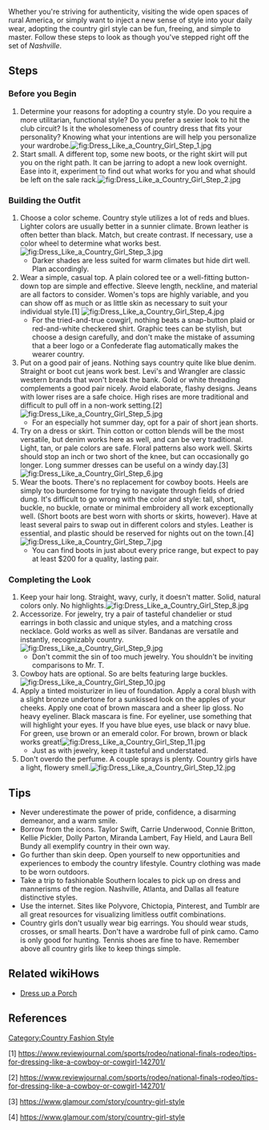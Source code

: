 Whether you're striving for authenticity, visiting the wide open spaces
of rural America, or simply want to inject a new sense of style into
your daily wear, adopting the country girl style can be fun, freeing,
and simple to master. Follow these steps to look as though you've
stepped right off the set of *Nashville*.

## Steps

### Before you Begin

1.  Determine your reasons for adopting a country style. Do you require
    a more utilitarian, functional style? Do you prefer a sexier look to
    hit the club circuit? Is it the wholesomeness of country dress that
    fits your personality? Knowing what your intentions are will help
    you personalize your
    wardrobe.![](Dress_Like_a_Country_Girl_Step_1.jpg "fig:Dress_Like_a_Country_Girl_Step_1.jpg")
2.  Start small. A different top, some new boots, or the right skirt
    will put you on the right path. It can be jarring to adopt a new
    look overnight. Ease into it, experiment to find out what works for
    you and what should be left on the sale
    rack.![](Dress_Like_a_Country_Girl_Step_2.jpg "fig:Dress_Like_a_Country_Girl_Step_2.jpg")

### Building the Outfit

1.  Choose a color scheme. Country style utilizes a lot of reds and
    blues. Lighter colors are usually better in a sunnier climate. Brown
    leather is often better than black. Match, but create contrast. If
    necessary, use a color wheel to determine what works
    best.![](Dress_Like_a_Country_Girl_Step_3.jpg "fig:Dress_Like_a_Country_Girl_Step_3.jpg")
    -   Darker shades are less suited for warm climates but hide dirt
        well. Plan accordingly.
2.  Wear a simple, casual top. A plain colored tee or a well-fitting
    button-down top are simple and effective. Sleeve length, neckline,
    and material are all factors to consider. Women's tops are highly
    variable, and you can show off as much or as little skin as
    necessary to suit your individual style.[1]
    ![](Dress_Like_a_Country_Girl_Step_4.jpg "fig:Dress_Like_a_Country_Girl_Step_4.jpg")
    -   For the tried-and-true cowgirl, nothing beats a snap-button
        plaid or red-and-white checkered shirt. Graphic tees can be
        stylish, but choose a design carefully, and don't make the
        mistake of assuming that a beer logo or a Confederate flag
        automatically makes the wearer country.
3.  Put on a good pair of jeans. Nothing says country quite like blue
    denim. Straight or boot cut jeans work best. Levi's and Wrangler are
    classic western brands that won't break the bank. Gold or white
    threading complements a good pair nicely. Avoid elaborate, flashy
    designs. Jeans with lower rises are a safe choice. High rises are
    more traditional and difficult to pull off in a non-work setting.[2]
    ![](Dress_Like_a_Country_Girl_Step_5.jpg "fig:Dress_Like_a_Country_Girl_Step_5.jpg")
    -   For an especially hot summer day, opt for a pair of short jean
        shorts.
4.  Try on a dress or skirt. Thin cotton or cotton blends will be the
    most versatile, but denim works here as well, and can be very
    traditional. Light, tan, or pale colors are safe. Floral patterns
    also work well. Skirts should stop an inch or two short of the knee,
    but can occasionally go longer. Long summer dresses can be useful on
    a windy day.[3]
    ![](Dress_Like_a_Country_Girl_Step_6.jpg "fig:Dress_Like_a_Country_Girl_Step_6.jpg")
5.  Wear the boots. There's no replacement for cowboy boots. Heels are
    simply too burdensome for trying to navigate through fields of dried
    dung. It's difficult to go wrong with the color and style: tall,
    short, buckle, no buckle, ornate or minimal embroidery all work
    exceptionally well. (Short boots are best worn with shorts or
    skirts, however). Have at least several pairs to swap out in
    different colors and styles. Leather is essential, and plastic
    should be reserved for nights out on the town.[4]
    ![](Dress_Like_a_Country_Girl_Step_7.jpg "fig:Dress_Like_a_Country_Girl_Step_7.jpg")
    -   You can find boots in just about every price range, but expect
        to pay at least $200 for a quality, lasting pair.

### Completing the Look

1.  Keep your hair long. Straight, wavy, curly, it doesn't matter.
    Solid, natural colors only. No
    highlights.![](Dress_Like_a_Country_Girl_Step_8.jpg "fig:Dress_Like_a_Country_Girl_Step_8.jpg")
2.  Accessorize. For jewelry, try a pair of tasteful chandelier or stud
    earrings in both classic and unique styles, and a matching cross
    necklace. Gold works as well as silver. Bandanas are versatile and
    instantly, recognizably
    country.![](Dress_Like_a_Country_Girl_Step_9.jpg "fig:Dress_Like_a_Country_Girl_Step_9.jpg")
    -   Don't commit the sin of too much jewelry. You shouldn't be
        inviting comparisons to Mr. T.
3.  Cowboy hats are optional. So are belts featuring large
    buckles.![](Dress_Like_a_Country_Girl_Step_10.jpg "fig:Dress_Like_a_Country_Girl_Step_10.jpg")
4.  Apply a tinted moisturizer in lieu of foundation. Apply a coral
    blush with a slight bronze undertone for a sunkissed look on the
    apples of your cheeks. Apply one coat of brown mascara and a sheer
    lip gloss. No heavy eyeliner. Black mascara is fine. For eyeliner,
    use something that will highlight your eyes. If you have blue eyes,
    use black or navy blue. For green, use brown or an emerald color.
    For brown, brown or black works
    great!![](Dress_Like_a_Country_Girl_Step_11.jpg "fig:Dress_Like_a_Country_Girl_Step_11.jpg")
    -   Just as with jewelry, keep it tasteful and understated.
5.  Don't overdo the perfume. A couple sprays is plenty. Country girls
    have a light, flowery
    smell.![](Dress_Like_a_Country_Girl_Step_12.jpg "fig:Dress_Like_a_Country_Girl_Step_12.jpg")

## Tips

-   Never underestimate the power of pride, confidence, a disarming
    demeanor, and a warm smile.
-   Borrow from the icons. Taylor Swift, Carrie Underwood, Connie
    Britton, Kellie Pickler, Dolly Parton, Miranda Lambert, Fay Hield,
    and Laura Bell Bundy all exemplify country in their own way.
-   Go further than skin deep. Open yourself to new opportunities and
    experiences to embody the country lifestyle. Country clothing was
    made to be worn outdoors.
-   Take a trip to fashionable Southern locales to pick up on dress and
    mannerisms of the region. Nashville, Atlanta, and Dallas all feature
    distinctive styles.
-   Use the internet. Sites like Polyvore, Chictopia, Pinterest, and
    Tumblr are all great resources for visualizing limitless outfit
    combinations.
-   Country girls don't usually wear big earrings. You should wear
    studs, crosses, or small hearts. Don't have a wardrobe full of pink
    camo. Camo is only good for hunting. Tennis shoes are fine to have.
    Remember above all country girls like to keep things simple.

## Related wikiHows

-   [Dress up a Porch](Dress_up_a_Porch "wikilink")

## References

[Category:Country Fashion
Style](Category:Country_Fashion_Style "wikilink")

[1] <https://www.reviewjournal.com/sports/rodeo/national-finals-rodeo/tips-for-dressing-like-a-cowboy-or-cowgirl-142701/>

[2] <https://www.reviewjournal.com/sports/rodeo/national-finals-rodeo/tips-for-dressing-like-a-cowboy-or-cowgirl-142701/>

[3] <https://www.glamour.com/story/country-girl-style>

[4] <https://www.glamour.com/story/country-girl-style>
